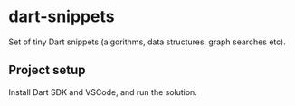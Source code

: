 # dart-snippets

Set of tiny Dart snippets (algorithms, data structures, graph searches etc).

## Project setup
Install Dart SDK and VSCode, and run the solution.
